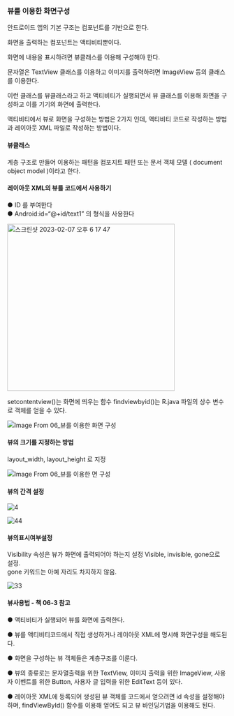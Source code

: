 ### 뷰를 이용한 화면구성

안드로이드 앱의 기본 구조는 컴포넌트를 기반으로 한다.

화면을 출력하는 컴포넌트는 액티비티뿐이다.

화면에 내용을 표시하려면 뷰클래스를 이용해 구성해야 한다. 

문자열은 TextView 클래스를 이용하고 이미지를 출력하려면 ImageView 등의 클래스를 이용한다.  

이런 클래스를 뷰클래스라고 하고 액티비티가 실행되면서 뷰 클래스를 이용해 화면을 구성하고 이를 기기의 화면에 출력한다.  

액티비티에서 뷰로 화면을 구성하는 방법은 2가지 인데, 액티비티 코드로 작성하는 방법과 레이아웃 XML 파일로 작성하는 방법이다.  

#### 뷰클래스

계층 구조로 만들어 이용하는 패턴을 컴포지트 패턴 또는 문서 객체 모델 ( document object model )이라고 한다.  

#### 레이아웃 XML의 뷰를 코드에서 사용하기 
● ID 를 부여한다  
● Android:id=“@+id/text1” 의 형식을 사용한다

<img width="383" alt="스크린샷 2023-02-07 오후 6 17 47" src="https://user-images.githubusercontent.com/102038962/217202902-074a9edd-d59e-45d9-acf7-db4f32e8dfcf.png">

setcontentview()는 화면에 띄우는 함수 findviewbyid()는 R.java 파일의 상수 변수로 객체를 얻을 수 있다.  

![Image From 06_뷰를 이용한 화면 구성](https://user-images.githubusercontent.com/102038962/217203228-bb6bcbe8-5057-423a-a66c-0028e02575b1.png)

#### 뷰의 크기를 지정하는 방법
layout_width, layout_height 로 지정  

![Image From 06_뷰를 이용한 면 구성](https://user-images.githubusercontent.com/102038962/217204864-5256807d-f3f8-419f-9046-93767a33fc7f.png)

#### 뷰의 간격 설정

![4](https://user-images.githubusercontent.com/102038962/217204952-ecc6d1df-e182-4968-9071-fa8e018566e0.png)

![44](https://user-images.githubusercontent.com/102038962/217205027-b5a77bd9-1026-4f4a-a5a1-1794e5c9d7bf.png)

#### 뷰의표시여부설정
Visibility 속성은 뷰가 화면에 출력되어야 하는지 설정 Visible, invisible, gone으로 설정.  
gone 키워드는 아예 자리도 차지하지 않음.  

![33](https://user-images.githubusercontent.com/102038962/217205280-f95234e0-6ae7-4e25-9f56-f6015867cd09.png)

#### 뷰사용법 - 책 06-3 참고

● 액티비티가 실행되어 뷰를 화면에 출력한다.  

● 뷰를 액티비티코드에서 직접 생성하거나 레이아웃 XML에 명시해 화면구성을 해도된다.  

● 화면을 구성하는 뷰 객체들은 계층구조를 이룬다.  

● 뷰의 종류로는 문자열출력을 위한 TextView, 이미지 출력을 위한 ImageView, 사용자 이벤트를 위한 Button, 사용자 글 입력을 위한 EditText 등이 있다.  

● 레이아웃 XML에 등록되어 생성된 뷰 객체를 코드에서 얻으려면 id 속성을 설정해야하며, findViewById() 함수를 이용해 얻어도 되고 뷰 바인딩기법을 이용해도 된다.  






